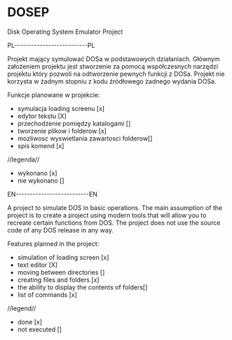 # DOSEP
Disk Operating System Emulator Project

PL--------------------------PL

Projekt mający symulować DOSa w podstawowych działaniach.
Głównym założeniem projektu jest stworzenie za pomocą współczesnych narzędzi projektu który pozwoli na odtworzenie pewnych funkcji z DOSa.
Projekt nie korzysta w żadnym stopniu z kodu źródłowego żadnego wydania DOSa.

Funkcje planowane w projekcie:

- symulacja loading screenu [x]
- edytor tekstu [X]
- przechodzenie pomiędzy katalogami []
- tworzenie plikow i folderow [x]
- mozliwosc wyswietlania zawartosci folderow[]
- spis komend [x]

//legenda//
- wykonano [x]
- nie wykonano []

EN--------------------------EN

A project to simulate DOS in basic operations.
The main assumption of the project is to create a project using modern tools that will allow you to recreate certain functions from DOS.
The project does not use the source code of any DOS release in any way.

Features planned in the project:

- simulation of loading screen [x]
- text editor [X]
- moving between directories []
- creating files and folders [x]
- the ability to display the contents of folders[]
- list of commands [x]

//legend//
- done [x]
- not executed []
